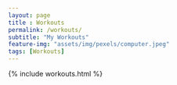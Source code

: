 ```yaml
--- 
layout: page
title : Workouts 
permalink: /workouts/
subtitle: "My Workouts" 
feature-img: "assets/img/pexels/computer.jpeg"
tags: [Workouts]
---
```


{% include workouts.html %}
